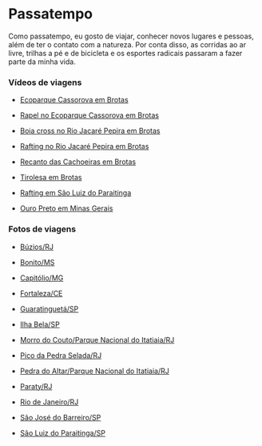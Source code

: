Passatempo
================

Como passatempo, eu gosto de viajar, conhecer novos lugares e pessoas, além de ter o contato com a natureza. Por conta disso, as corridas ao ar livre, trilhas a pé e de bicicleta e os esportes radicais passaram a fazer parte da minha vida.

### Vídeos de viagens

+ [Ecoparque Cassorova em Brotas](https://www.youtube.com/watch?v=l5_m1oW_Q4g)

+ [Rapel no Ecoparque Cassorova em Brotas](https://www.youtube.com/watch?v=z2SOVaBZHZ8)

+ [Boia cross no Rio Jacaré Pepira em Brotas](https://www.youtube.com/watch?v=FvyvbC4xHOI)

+ [Rafting no Rio Jacaré Pepira em Brotas](https://www.youtube.com/watch?v=DN0SaPF8fMQ)

+ [Recanto das Cachoeiras em Brotas](https://www.youtube.com/watch?v=jQp-QwIRuAU)

+ [Tirolesa em Brotas](https://www.youtube.com/watch?v=tA6xVkXyIy8)

+ [Rafting em São Luiz do Paraitinga](https://www.youtube.com/watch?v=dGD1oNL03n8)

+ [Ouro Preto em Minas Gerais](https://www.youtube.com/watch?v=HsQzaZmNhG8)

### Fotos de viagens

+ [Búzios/RJ](https://photos.google.com/share/AF1QipM2rHz5ALeeIP4_AeLdFWjxdaKDojj7IKp4SOABuDfPiE8-4dD8YBXTJHBuKgvibw?key=ZDBVTVpPOFJhcGN2OFM5ZGFWQnBMZ1pnRUVlSGFn)

+ [Bonito/MS](https://photos.google.com/share/AF1QipPykFBcJjRoP3HP9TFQ8sSPBnS9W7YH3j4K-j2zK_8cu67l3S34XHH2qGOGl0dEIA?key=LWNMcVZaQk5velFGenhlWEpYejRYd0R6cFQ2SVFR)

+ [Capitólio/MG](https://photos.google.com/share/AF1QipP7Nh29iGpn1ieEV2O_P12xWJVOnqgHgxNYU2ClXXkkHnjB-f0Hyj6dLysWhXMo3A?key=Vi1ma0Z1Z2lYWER1MWZCLUN1WmQ4bHhHUDFlcFF3)

+ [Fortaleza/CE](https://photos.google.com/album/AF1QipMAzwQzpprArthIUTF1Xe6_RwSd53HuEmbvzMw)

+ [Guaratinguetá/SP](https://photos.google.com/share/AF1QipNytXAfXQIw5WLgRe2iNtW7F8tuQQnHo9riIWQtrpKv4XC9NIV47GsoBySDxAs9-w?key=cU5rS2NkN1hkUW5VNGFHdXZsQXpfMWxsMmtTOVFn)

+ [Ilha Bela/SP](https://photos.google.com/share/AF1QipPahugHuIpGHXII15zNK5AJApoox52XOpRHIuv7a6UE5tdAECFdnF6Z3dZv6-_O4g?key=QXNCX2NJd3ZzSFB4amtxdHFPalN5QUxJQ19QaTNR)

+ [Morro do Couto/Parque Nacional do Itatiaia/RJ](https://photos.google.com/album/AF1QipM1II3WXlU94POY02K4U5TWMbBxeTi97PsvlxM)

+ [Pico da Pedra Selada/RJ](https://photos.google.com/share/AF1QipMNhMXWzIsd5u9oXdoCYay_n9e_OXziih5tIXhBhxlME_kaU7yap1XGK_NqAkA9Uw?key=aFU2VGg5RHJsTk92QXJyby1pNFNDcVpiaDhkb2Zn)

+ [Pedra do Altar/Parque Nacional do Itatiaia/RJ](https://photos.google.com/album/AF1QipOGVWgui1rdqkptQfiCGFdtVqR0091ITAcGHdU)

+ [Paraty/RJ](https://photos.google.com/share/AF1QipMA2VLDIYx0UvR1-MEc22rDb68RkM1GDYLhrKZ7YrDpBZleOJ2PhmxQ2WMVzEGEAw?key=dWl3TWdxMTRocldPTTBjcFNmdWVjMEpRLVU1NUVR)

+ [Rio de Janeiro/RJ](https://photos.google.com/share/AF1QipOgvkCxOcwuTK3C81A4klALTZv35nlO4KoNoF-4Q39_Nm_Jsrpen0-hG940jIc1fA?key=OEpvSDh2NUFlNVVzb0R2X1RKbEVyekhjem0zdlFB)

+ [São José do Barreiro/SP](https://photos.google.com/album/AF1QipOyB1NBu0WxnbqMQ14ZUJM2xyewqoYBowT4DCY)

+ [São Luiz do Paraitinga/SP](https://photos.google.com/share/AF1QipNWGMeFYcPBZhr3FsAMvhRBk6wU68cXk8l7FOY9JBnfQEV8AxILMKP7ElLFQHgDAA?key=Yzhmak50bXJWV2ZFT2lENDhWdU1tWHZxbjhmRXhn)

